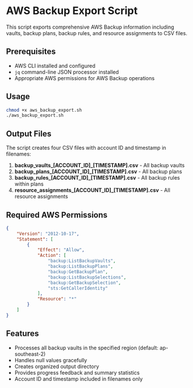 # AWS Backup Export Script

This script exports comprehensive AWS Backup information including vaults, backup plans, backup rules, and resource assignments to CSV files.

## Prerequisites

- AWS CLI installed and configured
- `jq` command-line JSON processor installed
- Appropriate AWS permissions for AWS Backup operations

## Usage

```bash
chmod +x aws_backup_export.sh
./aws_backup_export.sh
```

## Output Files

The script creates four CSV files with account ID and timestamp in filenames:

1. **backup_vaults_[ACCOUNT_ID]_[TIMESTAMP].csv** - All backup vaults
2. **backup_plans_[ACCOUNT_ID]_[TIMESTAMP].csv** - All backup plans  
3. **backup_rules_[ACCOUNT_ID]_[TIMESTAMP].csv** - All backup rules within plans
4. **resource_assignments_[ACCOUNT_ID]_[TIMESTAMP].csv** - All resource assignments

## Required AWS Permissions

```json
{
    "Version": "2012-10-17",
    "Statement": [
        {
            "Effect": "Allow",
            "Action": [
                "backup:ListBackupVaults",
                "backup:ListBackupPlans", 
                "backup:GetBackupPlan",
                "backup:ListBackupSelections",
                "backup:GetBackupSelection",
                "sts:GetCallerIdentity"
            ],
            "Resource": "*"
        }
    ]
}
```

## Features

- Processes all backup vaults in the specified region (default: ap-southeast-2)
- Handles null values gracefully
- Creates organized output directory
- Provides progress feedback and summary statistics
- Account ID and timestamp included in filenames only
